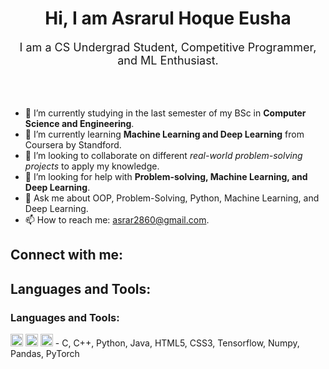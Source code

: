 <div align="center">
<h1> Hi, I am Asrarul Hoque Eusha</h1>
</div>
<div align="center">
<span style="font-size: 18px;">I am a CS Undergrad Student, Competitive Programmer, and ML Enthusiast.</span> 
</div>
<br>
<br>
<br>


- 🔭 I’m currently studying in the last semester of my BSc in **Computer Science and Engineering**.
- 🌱 I’m currently learning **Machine Learning and Deep Learning** from Coursera by Standford.
- 👯 I’m looking to collaborate on different *real-world problem-solving projects* to apply my knowledge.
- 🤔 I’m looking for help with **Problem-solving, Machine Learning, and Deep Learning**.
- 💬 Ask me about OOP, Problem-Solving, Python, Machine Learning, and Deep Learning.
- 📫 How to reach me: asrar2860@gmail.com.

## Connect with me:



## Languages and Tools:
### Languages and Tools:
<img src="[URL_to_C_favicon](https://uxwing.com/wp-content/themes/uxwing/download/brands-and-social-media/c-program-icon.png)" alt="C" width="20" height="20"/> 
<img src="[URL_to_C++_favicon](https://www.flaticon.com/free-icon/c_6132222)" alt="C++" width="20" height="20"/> 
<img src="URL_to_TensorFlow_favicon" alt="TensorFlow" width="20" height="20"/> 
- C, C++, Python, Java, HTML5, CSS3, Tensorflow, Numpy, Pandas, PyTorch
